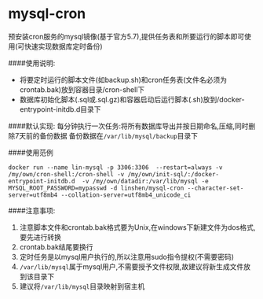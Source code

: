 # mysql-cron
预安装cron服务的mysql镜像(基于官方5.7),提供任务表和所要运行的脚本即可使用(可快速实现数据库定时备份)


####使用说明:
- 将要定时运行的脚本文件(如backup.sh)和cron任务表(文件名必须为crontab.bak)放到容器目录/cron-shell下
- 数据库初始化脚本(.sql或.sql.gz)和容器启动后运行脚本(.sh)放到/docker-entrypoint-initdb.d目录下

####默认实现:
每分钟执行一次任务:将所有数据库导出并按日期命名,压缩,同时删除7天前的备份数据
备份数据在`/var/lib/mysql/backup`目录下


####使用范例
```docker
docker run --name lin-mysql -p 3306:3306  --restart=always -v /my/own/cron-shell:/cron-shell -v /my/own/init-sql/:/docker-entrypoint-initdb.d  -v /my/own/datadir:/var/lib/mysql -e MYSQL_ROOT_PASSWORD=mypasswd -d linshen/mysql-cron --character-set-server=utf8mb4 --collation-server=utf8mb4_unicode_ci

```

####注意事项:
1. 注意脚本文件和crontab.bak格式要为Unix,在windows下新建文件为dos格式,要先进行转换
2. crontab.bak结尾要换行
3. 定时任务是以mysql用户执行的,所以注意用sudo指令提权(不需要密码)
4. `/var/lib/mysql`属于mysql用户,不需要授予文件权限,故建议将新生成文件放到该目录下
5. 建议将`/var/lib/mysql`目录映射到宿主机

